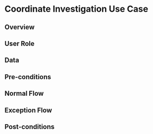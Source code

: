 # Coordinate Investigation Use Case

## Overview



## User Role



## Data



## Pre-conditions



## Normal Flow



## Exception Flow



## Post-conditions




